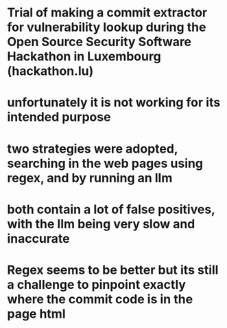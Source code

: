 # Trial of making a commit extractor for vulnerability lookup during the Open Source Security Software Hackathon in Luxembourg (hackathon.lu)

# unfortunately it is not working for its intended purpose

# two strategies were adopted, searching in the web pages using regex, and by running an llm

# both contain a lot of false positives, with the llm being very slow and inaccurate
# Regex seems to be better but its still a challenge to pinpoint exactly where the commit code is in the page html